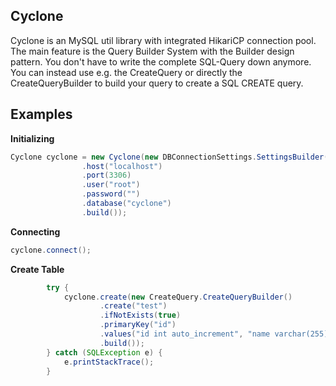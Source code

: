 ## Cyclone
Cyclone is an MySQL util library with integrated HikariCP connection pool.
The main feature is the Query Builder System with the Builder design pattern.
You don't have to write the complete SQL-Query down anymore. You can instead use e.g. the CreateQuery or directly the CreateQueryBuilder to build your query to create a SQL CREATE query. 

## Examples

**Initializing**
```java
Cyclone cyclone = new Cyclone(new DBConnectionSettings.SettingsBuilder()
                .host("localhost")
                .port(3306)
                .user("root")
                .password("")
                .database("cyclone")
                .build());
```
**Connecting**
```java
cyclone.connect();
```
**Create Table**
```java
        try {
            cyclone.create(new CreateQuery.CreateQueryBuilder()
                    .create("test")
                    .ifNotExists(true)
                    .primaryKey("id")
                    .values("id int auto_increment", "name varchar(255)", "uuid varchar(255)")
                    .build());
        } catch (SQLException e) {
            e.printStackTrace();
        }
```